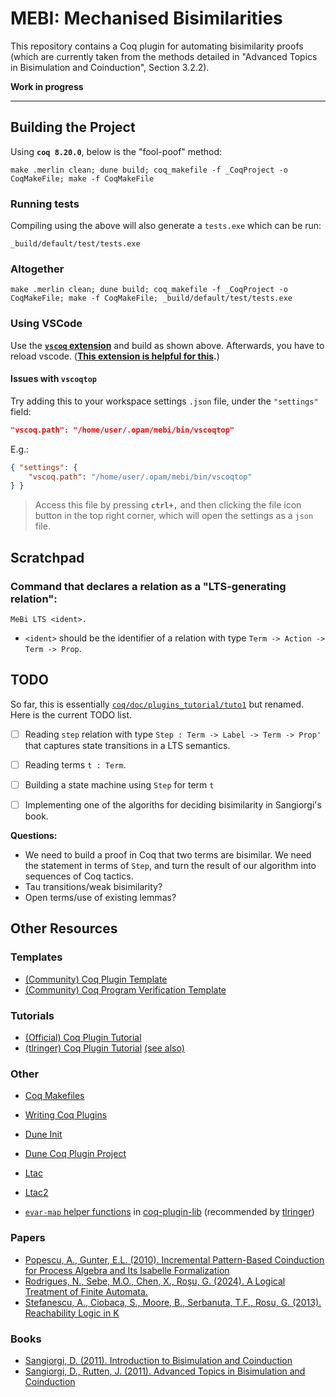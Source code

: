 # MEBI: Mechanised Bisimilarities

This repository contains a Coq plugin for automating bisimilarity proofs (which are currently taken from the methods detailed in "Advanced Topics in Bisimulation and Coinduction", Section 3.2.2).


**Work in progress**

---



## Building the Project
Using **`coq 8.20.0`**, below is the "fool-poof" method:
```shell
make .merlin clean; dune build; coq_makefile -f _CoqProject -o CoqMakeFile; make -f CoqMakeFile
```

### Running tests
Compiling using the above will also generate a `tests.exe` which can be run:
```shell
_build/default/test/tests.exe
```

### Altogether
```shell
make .merlin clean; dune build; coq_makefile -f _CoqProject -o CoqMakeFile; make -f CoqMakeFile; _build/default/test/tests.exe
```



### Using VSCode
Use the **[`vscoq` extension](https://github.com/coq/vscoq)** and build as shown above. Afterwards, you have to reload vscode. (**[This extension is helpful for this](https://marketplace.visualstudio.com/items?itemName=natqe.reload).**)



#### Issues with `vscoqtop`
Try adding this to your workspace settings `.json` file, under the `"settings"` field:
```json
"vscoq.path": "/home/user/.opam/mebi/bin/vscoqtop"
```
E.g.:
```json
{ "settings": {
    "vscoq.path": "/home/user/.opam/mebi/bin/vscoqtop"
} }
```

> Access this file by pressing **`ctrl+,`** and then clicking the file icon button in the top right corner, which will open the settings as a `json` file.





## Scratchpad

### Command that declares a relation as a "LTS-generating relation":

```
MeBi LTS <ident>.
```

* `<ident>` should be the identifier of a relation with type
`Term -> Action -> Term -> Prop`.





## TODO

So far, this is essentially
[`coq/doc/plugins_tutorial/tuto1`](https://github.com/coq/coq/tree/master/doc/plugin_tutorial/tuto1)
but renamed. Here is the current TODO list.

- [ ] Reading `step` relation with type
      `Step : Term -> Label -> Term -> Prop'`
      that captures state transitions in a LTS semantics.

- [ ] Reading terms `t : Term`.

- [ ] Building a state machine using `Step` for term `t`

- [ ] Implementing one of the algoriths for deciding
      bisimilarity in Sangiorgi's book.


**Questions:**
- We need to build a proof in Coq that two terms are bisimilar.
  We need the statement in terms of `Step`, and turn the result
  of our algorithm into sequences of Coq tactics.
- Tau transitions/weak bisimilarity?
- Open terms/use of existing lemmas?



## Other Resources

### Templates
- [(Community) Coq Plugin Template](https://github.com/coq-community/coq-plugin-template)
- [(Community) Coq Program Verification Template](https://github.com/coq-community/coq-program-verification-template)

### Tutorials
- [(Official) Coq Plugin Tutorial](https://github.com/coq/coq/tree/master/doc/plugin_tutorial)
- [(tlringer) Coq Plugin Tutorial](https://github.com/tlringer/plugin-tutorial) [(see also)](https://dependenttyp.es/classes/artifacts/14-mixed.html)

### Other
- [Coq Makefiles](https://coq.inria.fr/doc/V8.19.0/refman/practical-tools/utilities.html#coq-makefile)
- [Writing Coq Plugins](https://coq.inria.fr/doc/v8.19/refman/using/libraries/writing.html)

- [Dune Init](https://dune.readthedocs.io/en/stable/quick-start.html)
- [Dune Coq Plugin Project](https://dune.readthedocs.io/en/stable/coq.html#coq-plugin-project)

- [Ltac](https://coq.inria.fr/doc/V8.19.0/refman/proof-engine/ltac.html)
- [Ltac2](https://coq.inria.fr/doc/V8.19.0/refman/proof-engine/ltac2.html)

- [`evar-map` helper functions](https://github.com/uwplse/coq-plugin-lib/blob/master/src/coq/logicutils/contexts/stateutils.ml) in [coq-plugin-lib](https://github.com/uwplse/coq-plugin-lib) (recommended by [tlringer](https://github.com/tlringer/plugin-tutorial/blob/main/src/termutils.mli))

### Papers
- [Popescu, A., Gunter, E.L. (2010). Incremental Pattern-Based Coinduction for Process Algebra and Its Isabelle Formalization](https://doi.org/10.1007/978-3-642-12032-9_9)
- [Rodrigues, N., Sebe, M.O., Chen, X., Roşu, G. (2024). A Logical Treatment of Finite Automata.](https://doi.org/10.1007/978-3-031-57246-3_20)
- [Stefanescu, A., Ciobaca, S., Moore, B., Serbanuta, T.F., Rosu, G. (2013). Reachability Logic in K](http://hdl.handle.net/2142/46296)

### Books
- [Sangiorgi, D. (2011). Introduction to Bisimulation and Coinduction](https://doi.org/10.1017/CBO9780511777110)
- [Sangiorgi, D., Rutten, J. (2011). Advanced Topics in Bisimulation and Coinduction](https://doi.org/10.1017/CBO9780511792588)
<!-- - []()
- []()
- []()
- []()
- []() -->
